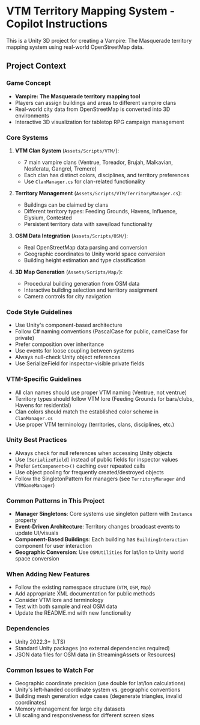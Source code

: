 <!-- Use this file to provide workspace-specific custom instructions to Copilot. For more details, visit https://code.visualstudio.com/docs/copilot/copilot-customization#_use-a-githubcopilotinstructionsmd-file -->

# VTM Territory Mapping System - Copilot Instructions

This is a Unity 3D project for creating a Vampire: The Masquerade territory mapping system using real-world OpenStreetMap data.

## Project Context

### Game Concept
- **Vampire: The Masquerade territory mapping tool**
- Players can assign buildings and areas to different vampire clans
- Real-world city data from OpenStreetMap is converted into 3D environments
- Interactive 3D visualization for tabletop RPG campaign management

### Core Systems
1. **VTM Clan System** (`Assets/Scripts/VTM/`):
   - 7 main vampire clans (Ventrue, Toreador, Brujah, Malkavian, Nosferatu, Gangrel, Tremere)
   - Each clan has distinct colors, disciplines, and territory preferences
   - Use `ClanManager.cs` for clan-related functionality

2. **Territory Management** (`Assets/Scripts/VTM/TerritoryManager.cs`):
   - Buildings can be claimed by clans
   - Different territory types: Feeding Grounds, Havens, Influence, Elysium, Contested
   - Persistent territory data with save/load functionality

3. **OSM Data Integration** (`Assets/Scripts/OSM/`):
   - Real OpenStreetMap data parsing and conversion
   - Geographic coordinates to Unity world space conversion
   - Building height estimation and type classification

4. **3D Map Generation** (`Assets/Scripts/Map/`):
   - Procedural building generation from OSM data
   - Interactive building selection and territory assignment
   - Camera controls for city navigation

### Code Style Guidelines
- Use Unity's component-based architecture
- Follow C# naming conventions (PascalCase for public, camelCase for private)
- Prefer composition over inheritance
- Use events for loose coupling between systems
- Always null-check Unity object references
- Use SerializeField for inspector-visible private fields

### VTM-Specific Guidelines
- All clan names should use proper VTM naming (Ventrue, not ventrue)
- Territory types should follow VTM lore (Feeding Grounds for bars/clubs, Havens for residential)
- Clan colors should match the established color scheme in `ClanManager.cs`
- Use proper VTM terminology (territories, clans, disciplines, etc.)

### Unity Best Practices
- Always check for null references when accessing Unity objects
- Use `[SerializeField]` instead of public fields for inspector values
- Prefer `GetComponent<>()` caching over repeated calls
- Use object pooling for frequently created/destroyed objects
- Follow the SingletonPattern for managers (see `TerritoryManager` and `VTMGameManager`)

### Common Patterns in This Project
- **Manager Singletons**: Core systems use singleton pattern with `Instance` property
- **Event-Driven Architecture**: Territory changes broadcast events to update UI/visuals
- **Component-Based Buildings**: Each building has `BuildingInteraction` component for user interaction
- **Geographic Conversion**: Use `OSMUtilities` for lat/lon to Unity world space conversion

### When Adding New Features
- Follow the existing namespace structure (`VTM`, `OSM`, `Map`)
- Add appropriate XML documentation for public methods
- Consider VTM lore and terminology
- Test with both sample and real OSM data
- Update the README.md with new functionality

### Dependencies
- Unity 2022.3+ (LTS)
- Standard Unity packages (no external dependencies required)
- JSON data files for OSM data (in StreamingAssets or Resources)

### Common Issues to Watch For
- Geographic coordinate precision (use double for lat/lon calculations)
- Unity's left-handed coordinate system vs. geographic conventions
- Building mesh generation edge cases (degenerate triangles, invalid coordinates)
- Memory management for large city datasets
- UI scaling and responsiveness for different screen sizes

